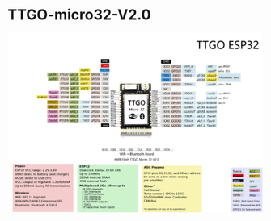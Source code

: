 # TTGO-micro32-V2.0

![image](https://github.com/LilyGO/TTGO-micro32-V2.0/blob/master/image/image.jpg)
